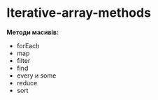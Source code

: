 # Iterative-array-methods

**Методи масивів:**
- forEach
- map
- filter
- find
- every и some
- reduce
- sort